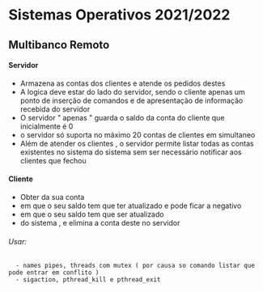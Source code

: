 # Sistemas Operativos 2021/2022
## Multibanco Remoto 

#### Servidor 
- Armazena as contas dos clientes e atende os pedidos destes 
- A logica deve estar do lado do servidor, sendo o cliente apenas um ponto de inserção de comandos e de apresentação de informação recebida do servidor 
- O servidor " apenas " guarda o saldo da conta do cliente que inicialmente é 0 
- o servidor só suporta no máximo 20 contas de clientes em simultaneo 
- Além de atender os clientes , o servidor permite
        <listar> listar todas as contas existentes no sistema
        <sair> do sistema sem ser necessário notificar aos clientes que fechou

#### Cliente
- Obter <saldo> da sua conta 
- <levantar><quantidade> em que o seu saldo tem que ter atualizado e pode ficar a negativo
- <depositar><quantidade> em que o seu saldo tem que ser atualizado
- <sair> do sistema , e elimina a conta deste no servidor




###### Usar:
      - names pipes, threads com mutex ( por causa so comando listar que pode entrar em conflito )
      - sigaction, pthread_kill e pthread_exit 

